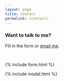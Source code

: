 ```yaml
---
layout: page
title: Contact
permalink: /contact/
---
```



### Want to talk to me?

Fill in the form or [email me](mailto:{{site.email}}).

<br/>

{% include form.html %}

{% include modal.html %}
